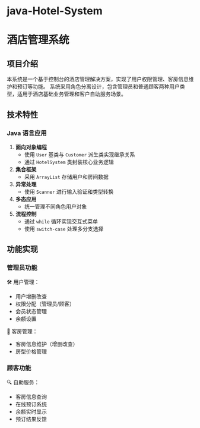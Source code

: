# java-Hotel-System
# 酒店管理系统

## 项目介绍
本系统是一个基于控制台的酒店管理解决方案，实现了用户权限管理、客房信息维护和预订等功能。
系统采用角色分离设计，包含管理员和普通顾客两种用户类型，适用于酒店基础业务管理和客户自助服务场景。

## 技术特性
### Java 语言应用
1. **面向对象编程**  
   - 使用 `User` 基类与 `Customer` 派生类实现继承关系
   - 通过 `HotelSystem` 类封装核心业务逻辑
2. **集合框架**  
   - 采用 `ArrayList` 存储用户和房间数据
3. **异常处理**  
   - 使用 `Scanner` 进行输入验证和类型转换
4. **多态应用**  
   - 统一管理不同角色用户对象
5. **流程控制**  
   - 通过 `while` 循环实现交互式菜单
   - 使用 `switch-case` 处理多分支选择

## 功能实现
### 管理员功能
🛠️ 用户管理：
- 用户增删改查
- 权限分配（管理员/顾客）
- 会员状态管理
- 余额设置

🏨 客房管理：
- 客房信息维护（增删改查）
- 房型价格管理

### 顾客功能
🔍 自助服务：
- 客房信息查询
- 在线预订系统
- 余额实时显示
- 预订结果反馈
